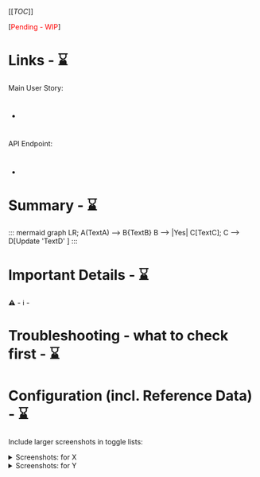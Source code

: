 [[_TOC_]]

[<span style="color:red">Pending - WIP</span>] 

<!-- comment for markdown only -->

# Links - ⌛️

Main User Story: 
- #

API Endpoint: 
- #

# Summary - ⌛️


::: mermaid
graph LR;
A(TextA) --> B{TextB}
B --> |Yes| C[TextC];
C --> D[Update 'TextD' ]
:::


# Important Details - ⌛️

⚠️ - 
ℹ️ - 

# Troubleshooting - what to check first - ⌛️


# Configuration (incl. Reference Data) - ⌛️



Include larger screenshots in toggle lists:
<details>
 <summary>Screenshots: for X</summary>

add this to images within the brackets to limit the width: " =500x"

</details>

<details>
 <summary>Screenshots: for Y</summary>

add this to images within the brackets to limit the width: " =500x"

</details>



